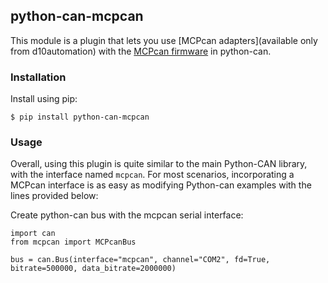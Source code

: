 ## python-can-mcpcan



This module is a plugin that lets you use [MCPcan adapters](available only from d10automation) with the [MCPcan firmware](softmagic) in python-can.


### Installation

Install using pip:

    $ pip install python-can-mcpcan


### Usage

Overall, using this plugin is quite similar to the main Python-CAN library, with the interface named `mcpcan`. For most scenarios, incorporating a MCPcan interface is as easy as modifying Python-can examples with the lines provided below:

Create python-can bus with the mcpcan serial interface:

    import can
    from mcpcan import MCPcanBus

    bus = can.Bus(interface="mcpcan", channel="COM2", fd=True, bitrate=500000, data_bitrate=2000000)
